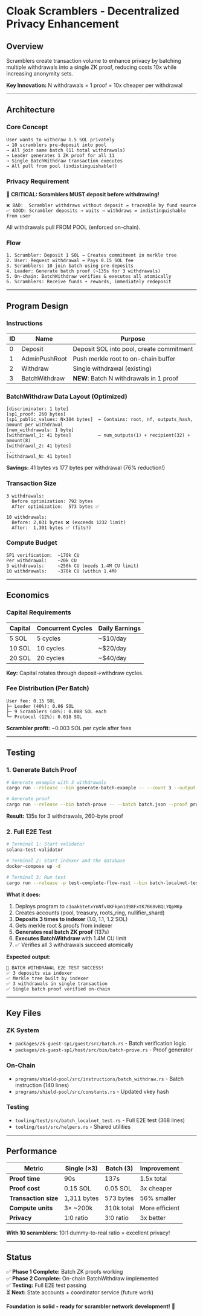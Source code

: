 # Cloak Scramblers - Decentralized Privacy Enhancement

## Overview

Scramblers create transaction volume to enhance privacy by batching multiple withdrawals into a single ZK proof, reducing costs 10x while increasing anonymity sets.

**Key Innovation:** N withdrawals = 1 proof = 10x cheaper per withdrawal

---

## Architecture

### Core Concept

```
User wants to withdraw 1.5 SOL privately
→ 10 scramblers pre-deposit into pool
→ All join same batch (11 total withdrawals)
→ Leader generates 1 ZK proof for all 11
→ Single BatchWithdraw transaction executes
→ All pull from pool (indistinguishable!)
```

### Privacy Requirement

**🚨 CRITICAL: Scramblers MUST deposit before withdrawing!**

```
❌ BAD:  Scrambler withdraws without deposit = traceable by fund source
✅ GOOD: Scrambler deposits → waits → withdraws = indistinguishable from user
```

All withdrawals pull FROM POOL (enforced on-chain).

### Flow

```
1. Scrambler: Deposit 1 SOL → Creates commitment in merkle tree
2. User: Request withdrawal → Pays 0.15 SOL fee
3. Scramblers: 10 join batch using pre-deposits
4. Leader: Generate batch proof (~135s for 3 withdrawals)
5. On-chain: BatchWithdraw verifies & executes all atomically
6. Scramblers: Receive funds + rewards, immediately redeposit
```

---

## Program Design

### Instructions

| ID | Name | Purpose |
|----|------|---------|
| 0 | Deposit | Deposit SOL into pool, create commitment |
| 1 | AdminPushRoot | Push merkle root to on-chain buffer |
| 2 | Withdraw | Single withdrawal (existing) |
| 3 | BatchWithdraw | **NEW**: Batch N withdrawals in 1 proof |

### BatchWithdraw Data Layout (Optimized)

```
[discriminator: 1 byte]
[sp1_proof: 260 bytes]
[sp1_public_values: N×104 bytes]  ← Contains: root, nf, outputs_hash, amount per withdrawal
[num_withdrawals: 1 byte]
[withdrawal_1: 41 bytes]          ← num_outputs(1) + recipient(32) + amount(8)
[withdrawal_2: 41 bytes]
...
[withdrawal_N: 41 bytes]
```

**Savings:** 41 bytes vs 177 bytes per withdrawal (76% reduction!)

### Transaction Size

```
3 withdrawals:
  Before optimization: 792 bytes
  After optimization:  573 bytes ✅

10 withdrawals:
  Before: 2,031 bytes ❌ (exceeds 1232 limit)
  After:  1,301 bytes ✅ (fits!)
```

### Compute Budget

```
SP1 verification:  ~170k CU
Per withdrawal:    ~20k CU
3 withdrawals:     ~250k CU (needs 1.4M CU limit)
10 withdrawals:    ~370k CU (within 1.4M)
```

---

## Economics

### Capital Requirements

| Capital | Concurrent Cycles | Daily Earnings |
|---------|-------------------|----------------|
| 5 SOL   | 5 cycles          | ~$10/day       |
| 10 SOL  | 10 cycles         | ~$20/day       |
| 20 SOL  | 20 cycles         | ~$40/day       |

**Key:** Capital rotates through deposit→withdraw cycles.

### Fee Distribution (Per Batch)

```
User fee: 0.15 SOL
├─ Leader (40%): 0.06 SOL
├─ 9 Scramblers (48%): 0.008 SOL each
└─ Protocol (12%): 0.018 SOL
```

**Scrambler profit:** ~0.003 SOL per cycle after fees

---

## Testing

### 1. Generate Batch Proof

```bash
# Generate example with 3 withdrawals
cargo run --release --bin generate-batch-example -- --count 3 --output batch.json

# Generate proof
cargo run --release --bin batch-prove -- --batch batch.json --proof proof.bin --pubout public.raw
```

**Result:** 135s for 3 withdrawals, 260-byte proof

### 2. Full E2E Test

```bash
# Terminal 1: Start validator
solana-test-validator

# Terminal 2: Start indexer and the database
docker-compose up -d

# Terminal 3: Run test
cargo run --release -p test-complete-flow-rust --bin batch-localnet-test
```

**What it does:**
1. Deploys program to `c1oak6tetxYnNfvXKFkpn1d98FxtK7B68vBQLYQpWKp`
2. Creates accounts (pool, treasury, roots_ring, nullifier_shard)
3. **Deposits 3 times to indexer** (1.0, 1.1, 1.2 SOL)
4. Gets merkle root & proofs from indexer
5. **Generates real batch ZK proof** (137s)
6. **Executes BatchWithdraw** with 1.4M CU limit
7. ✅ Verifies all 3 withdrawals succeed atomically

**Expected output:**
```
🎉 BATCH WITHDRAWAL E2E TEST SUCCESS!
✅ 3 deposits via indexer
✅ Merkle tree built by indexer  
✅ 3 withdrawals in single transaction
✅ Single batch proof verified on-chain
```

---

## Key Files

### ZK System
- `packages/zk-guest-sp1/guest/src/batch.rs` - Batch verification logic
- `packages/zk-guest-sp1/host/src/bin/batch-prove.rs` - Proof generator

### On-Chain
- `programs/shield-pool/src/instructions/batch_withdraw.rs` - Batch instruction (140 lines)
- `programs/shield-pool/src/constants.rs` - Updated vkey hash

### Testing
- `tooling/test/src/batch_localnet_test.rs` - Full E2E test (368 lines)
- `tooling/test/src/helpers.rs` - Shared utilities

---

## Performance

| Metric | Single (×3) | Batch (3) | Improvement |
|--------|-------------|-----------|-------------|
| **Proof time** | 90s | 137s | 1.5x total |
| **Proof cost** | 0.15 SOL | 0.05 SOL | 3x cheaper |
| **Transaction size** | 1,311 bytes | 573 bytes | 56% smaller |
| **Compute units** | 3× ~200k | 310k total | More efficient |
| **Privacy** | 1:0 ratio | 3:0 ratio | 3x better |

**With 10 scramblers:** 10:1 dummy-to-real ratio = excellent privacy!

---

## Status

✅ **Phase 1 Complete:** Batch ZK proofs working  
✅ **Phase 2 Complete:** On-chain BatchWithdraw implemented  
✅ **Testing:** Full E2E test passing  
⏳ **Next:** State accounts + coordinator service (future work)

**Foundation is solid - ready for scrambler network development!** 🚀

